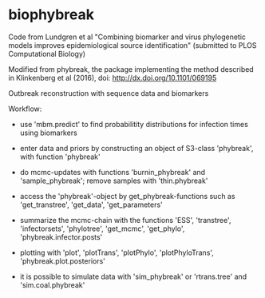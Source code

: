 # biophybreak
Code from Lundgren et al "Combining biomarker and virus phylogenetic models improves epidemiological source identification" (submitted to PLOS Computational Biology)

Modified from phybreak, the package implementing the method described in Klinkenberg et al (2016), doi: http://dx.doi.org/10.1101/069195

Outbreak reconstruction with sequence data and biomarkers

Workflow:

* use 'mbm.predict' to find probabilitity distributions for infection times using biomarkers

* enter data and priors by constructing an object of S3-class 'phybreak', with function 'phybreak'

* do mcmc-updates with functions 'burnin_phybreak' and 'sample_phybreak'; remove samples with 'thin.phybreak'

* access the 'phybreak'-object by get_phybreak-functions such as 'get_transtree', 'get_data', 'get_parameters'

* summarize the mcmc-chain with the functions 'ESS', 'transtree', 'infectorsets', 'phylotree', 'get_mcmc', 'get_phylo', 
  'phybreak.infector.posts'

* plotting with 'plot', 'plotTrans', 'plotPhylo', 'plotPhyloTrans', 'phybreak.plot.posteriors'


* it is possible to simulate data with 'sim_phybreak' or 'rtrans.tree' and 'sim.coal.phybreak'